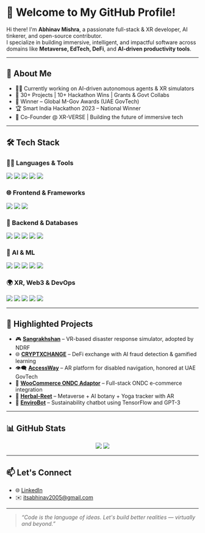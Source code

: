 # 👋 Welcome to My GitHub Profile!

Hi there! I'm **Abhinav Mishra**, a passionate full-stack & XR developer, AI tinkerer, and open-source contributor.  
I specialize in building immersive, intelligent, and impactful software across domains like **Metaverse, EdTech, DeFi**, and **AI-driven productivity tools**.

---

## 🚀 About Me

- 👨‍💻 Currently working on AI-driven autonomous agents & XR simulators
- 🧠 30+ Projects | 10+ Hackathon Wins | Grants & Govt Collabs  
- 🥉 Winner – Global M-Gov Awards (UAE GovTech)  
- 🏆 Smart India Hackathon 2023 – National Winner  
- 🔗 Co-Founder @ XR-VERSE | Building the future of immersive tech

---

## 🛠️ Tech Stack

### 🧑‍💻 Languages & Tools  
<p align="left">
  <img src="https://img.shields.io/badge/C++-00599C?style=for-the-badge&logo=c%2B%2B&logoColor=white"/>
  <img src="https://img.shields.io/badge/Python-3776AB?style=for-the-badge&logo=python&logoColor=white"/>
  <img src="https://img.shields.io/badge/JavaScript-F7DF1E?style=for-the-badge&logo=javascript&logoColor=black"/>
  <img src="https://img.shields.io/badge/Dart-0175C2?style=for-the-badge&logo=dart&logoColor=white"/>
  <img src="https://img.shields.io/badge/Solidity-363636?style=for-the-badge&logo=ethereum&logoColor=white"/>
</p>

### 🌐 Frontend & Frameworks  
<p align="left">
  <img src="https://img.shields.io/badge/React.js-61DAFB?style=for-the-badge&logo=react&logoColor=black"/>
  <img src="https://img.shields.io/badge/Flutter-02569B?style=for-the-badge&logo=flutter&logoColor=white"/>
  <img src="https://img.shields.io/badge/Next.js-000000?style=for-the-badge&logo=nextdotjs&logoColor=white"/>
</p>

### 🔧 Backend & Databases  
<p align="left">
  <img src="https://img.shields.io/badge/Node.js-339933?style=for-the-badge&logo=node.js&logoColor=white"/>
  <img src="https://img.shields.io/badge/Express.js-000000?style=for-the-badge&logo=express&logoColor=white"/>
  <img src="https://img.shields.io/badge/Django-092E20?style=for-the-badge&logo=django&logoColor=white"/>
  <img src="https://img.shields.io/badge/MongoDB-47A248?style=for-the-badge&logo=mongodb&logoColor=white"/>
  <img src="https://img.shields.io/badge/PostgreSQL-336791?style=for-the-badge&logo=postgresql&logoColor=white"/>
</p>

### 🧠 AI & ML  
<p align="left">
  <img src="https://img.shields.io/badge/LangChain-000000?style=for-the-badge&logo=langchain&logoColor=white"/>
  <img src="https://img.shields.io/badge/TensorFlow-FF6F00?style=for-the-badge&logo=tensorflow&logoColor=white"/>
  <img src="https://img.shields.io/badge/HuggingFace-FC0?style=for-the-badge&logo=huggingface&logoColor=black"/>
  <img src="https://img.shields.io/badge/Gemini%20API-4285F4?style=for-the-badge&logo=google&logoColor=white"/>
  <img src="https://img.shields.io/badge/OpenAI-412991?style=for-the-badge&logo=openai&logoColor=white"/>
</p>

### 🌍 XR, Web3 & DevOps  
<p align="left">
  <img src="https://img.shields.io/badge/Unity-000000?style=for-the-badge&logo=unity&logoColor=white"/>
  <img src="https://img.shields.io/badge/Unreal-313131?style=for-the-badge&logo=unrealengine&logoColor=white"/>
  <img src="https://img.shields.io/badge/Web3.js-F16822?style=for-the-badge&logo=ethereum&logoColor=white"/>
  <img src="https://img.shields.io/badge/Docker-2496ED?style=for-the-badge&logo=docker&logoColor=white"/>
  <img src="https://img.shields.io/badge/Vercel-000?style=for-the-badge&logo=vercel&logoColor=white"/>
</p>

---

## 📌 Highlighted Projects

- 🎮 **[Sangrakhshan](https://github.com/SagarTeotia1/NDRF-DEMO-SANGRAKSHAN)** – VR-based disaster response simulator, adopted by NDRF  
- 🌐 **[CRYPTXCHANGE](https://github.com/Itsabhinav28/CRYPTXCHANGE)** – DeFi exchange with AI fraud detection & gamified learning  
- 👁️‍🗨️ **[AccessWay](https://github.com/SagarTeotia1/acessway)** – AR platform for disabled navigation, honored at UAE GovTech  
- 🛒 **[WooCommerce ONDC Adaptor](https://github.com/Itsabhinav28/woocommerce-adaptor)** – Full-stack ONDC e-commerce integration  
- 🧘 **[Herbal-Reet](https://github.com/Itsabhinav28/Herbal-Reet)** – Metaverse + AI botany + Yoga tracker with AR  
- 🧠 **[EnviroBot](https://github.com/Itsabhinav28/Enviro-Bot)** – Sustainability chatbot using TensorFlow and GPT-3

---

## 📊 GitHub Stats

<p align="center">
  <img src="https://github-readme-stats.vercel.app/api?username=Itsabhinav28&show_icons=true&theme=radical"/>
  <img src="https://github-readme-streak-stats.herokuapp.com/?user=Itsabhinav28&theme=radical"/>
</p>

---

## 📫 Let's Connect

- 🌐 [LinkedIn](https://linkedin.com/in/mishra-abhinav05)  
- ✉️ itsabhinav2005@gmail.com  

---

> *“Code is the language of ideas. Let's build better realities — virtually and beyond.”*
